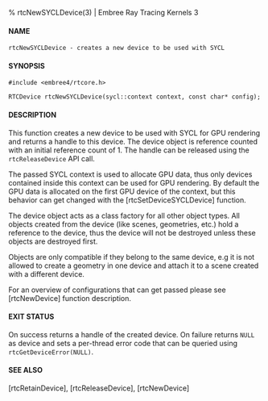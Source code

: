 % rtcNewSYCLDevice(3) | Embree Ray Tracing Kernels 3

#### NAME

    rtcNewSYCLDevice - creates a new device to be used with SYCL

#### SYNOPSIS

    #include <embree4/rtcore.h>

    RTCDevice rtcNewSYCLDevice(sycl::context context, const char* config);

#### DESCRIPTION

This function creates a new device to be used with SYCL for GPU
rendering and returns a handle to this device. The device object is
reference counted with an initial reference count of 1. The handle can
be released using the `rtcReleaseDevice` API call.

The passed SYCL context is used to allocate GPU data, thus only
devices contained inside this context can be used for GPU
rendering. By default the GPU data is allocated on the first GPU
device of the context, but this behavior can get changed with the
[rtcSetDeviceSYCLDevice] function.

The device object acts as a class factory for all other object
types. All objects created from the device (like scenes, geometries,
etc.) hold a reference to the device, thus the device will not be
destroyed unless these objects are destroyed first.

Objects are only compatible if they belong to the same device, e.g it
is not allowed to create a geometry in one device and attach it to a
scene created with a different device.

For an overview of configurations that can get passed please see
[rtcNewDevice] function description.

#### EXIT STATUS

On success returns a handle of the created device. On failure returns
`NULL` as device and sets a per-thread error code that can be queried
using `rtcGetDeviceError(NULL)`.

#### SEE ALSO

[rtcRetainDevice], [rtcReleaseDevice], [rtcNewDevice]
